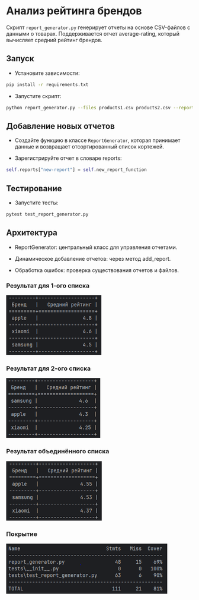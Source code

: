 # Анализ рейтинга брендов

Скрипт `report_generator.py` генерирует отчеты на основе CSV-файлов с данными о товарах. Поддерживается отчет average-rating, который вычисляет средний рейтинг брендов.

## Запуск
- Установите зависимости:

```bash
pip install -r requirements.txt
```

- Запустите скрипт:

```bash
python report_generator.py --files products1.csv products2.csv --report average-rating
```

## Добавление новых отчетов
- Создайте функцию в классе `ReportGenerator`, которая принимает данные и возвращает отсортированный список кортежей.

- Зарегистрируйте отчет в словаре reports:

```python
self.reports["new-report"] = self.new_report_function
```

## Тестирование
- Запустите тесты:

```bash
pytest test_report_generator.py
```

## Архитектура
- ReportGenerator: центральный класс для управления отчетами.

- Динамическое добавление отчетов: через метод add_report.

- Обработка ошибок: проверка существования отчетов и файлов.

### Результат для 1-ого списка
![1-й_продукт.PNG](screenshots/1-%D0%B9_%D0%BF%D1%80%D0%BE%D0%B4%D1%83%D0%BA%D1%82.PNG)
### Результат для 2-ого списка
![2-й_продукт.PNG](screenshots/2-%D0%B9_%D0%BF%D1%80%D0%BE%D0%B4%D1%83%D0%BA%D1%82.PNG)
### Результат объединённого списка
![2_продукта.PNG](screenshots/2_%D0%BF%D1%80%D0%BE%D0%B4%D1%83%D0%BA%D1%82%D0%B0.PNG)
### Покрытие
![Покрытие.png](screenshots/%D0%9F%D0%BE%D0%BA%D1%80%D1%8B%D1%82%D0%B8%D0%B5.png)